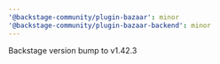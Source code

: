 ```yaml
---
'@backstage-community/plugin-bazaar': minor
'@backstage-community/plugin-bazaar-backend': minor
---
```


Backstage version bump to v1.42.3
